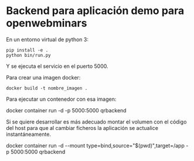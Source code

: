 # Backend para aplicación demo para openwebminars

En un entorno virtual de python 3:

    pip install -e .
    python bin/run.py

Y se ejecuta el servicio en el puerto 5000.

Para crear una imagen docker:

    docker build -t nombre_imagen .

Para ejecutar un contenedor con esa imagen:

docker container run -d -p 5000:5000 qrbackend

Si se quiere desarrollar es más adecuado montar el volumen con el código del
host para que al cambiar ficheros la aplicación se actualice instantáneamente.

docker container run -d --mount type=bind,source="$(pwd)",target=/app  -p 5000:5000 qrbackend
